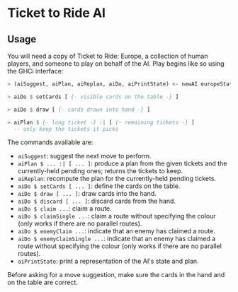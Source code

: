 Ticket to Ride AI
=================

Usage
-----

You will need a copy of Ticket to Ride: Europe, a collection of human
players, and someone to play on behalf of the AI. Play begins like so
using the GHCi interface:

~~~haskell
> (aiSuggest, aiPlan, aiReplan, aiDo, aiPrintState) <- newAI europeState

> aiDo $ setCards [ {- visible cards on the table -} ]

> aiDo $ draw [ {- cards drawn into hand -} ]

> aiPlan $ {- long ticket -} :| [ {- remaining tickets -} ]
  -- only keep the tickets it picks
~~~

The commands available are:

- `aiSuggest`: suggest the next move to perform.
- `aiPlan $ ... :| [ ... ]`: produce a plan from the given tickets and
  the currently-held pending ones; returns the tickets to keep.
- `aiReplan`: recompute the plan for the currently-held pending
  tickets.
- `aiDo $ setCards [ ... ]`: define the cards on the table.
- `aiDo $ draw [ ... ]`: draw cards into the hand.
- `aiDo $ discard [ ... ]`: discard cards from the hand.
- `aiDo $ claim ...`: claim a route.
- `aiDo $ claimSingle ...`: claim a route without specifying the
  colour (only works if there are no parallel routes).
- `aiDo $ enemyClaim ...`: indicate that an enemy has claimed a route.
- `aiDo $ enemyClaimSingle ...`: indicate that an enemy has claimed a
  route without specifying the colour (only works if there are no
  parallel routes).
- `aiPrintState`: print a representation of the AI's state and plan.

Before asking for a move suggestion, make sure the cards in the hand
and on the table are correct.
